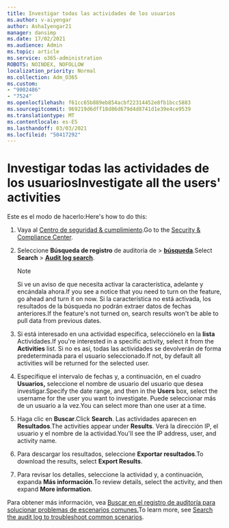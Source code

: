 ```yaml
---
title: Investigar todas las actividades de los usuarios
ms.author: v-aiyengar
author: AshaIyengar21
manager: dansimp
ms.date: 17/02/2021
ms.audience: Admin
ms.topic: article
ms.service: o365-administration
ROBOTS: NOINDEX, NOFOLLOW
localization_priority: Normal
ms.collection: Adm_O365
ms.custom:
- "9002486"
- "7524"
ms.openlocfilehash: f61cc65b889eb854acbf22314452e8fb1bcc5883
ms.sourcegitcommit: 969219d6dff18d86d679d4d8741d1e39e4ce9539
ms.translationtype: MT
ms.contentlocale: es-ES
ms.lasthandoff: 03/03/2021
ms.locfileid: "50417292"
---
```

# <a name="investigate-all-the-users-activities"></a><span data-ttu-id="b0e54-102">Investigar todas las actividades de los usuarios</span><span class="sxs-lookup"><span data-stu-id="b0e54-102">Investigate all the users' activities</span></span>

<span data-ttu-id="b0e54-103">Este es el modo de hacerlo:</span><span class="sxs-lookup"><span data-stu-id="b0e54-103">Here's how to do this:</span></span>

1. <span data-ttu-id="b0e54-104">Vaya al [Centro de seguridad & cumplimiento](https://go.microsoft.com/fwlink/p/?linkid=2077143).</span><span class="sxs-lookup"><span data-stu-id="b0e54-104">Go to the [Security & Compliance Center](https://go.microsoft.com/fwlink/p/?linkid=2077143).</span></span>
1. <span data-ttu-id="b0e54-105">Seleccione **Búsqueda de registro** de auditoría de  >  **[búsqueda](https://go.microsoft.com/fwlink/?linkid=2103759)**.</span><span class="sxs-lookup"><span data-stu-id="b0e54-105">Select **Search** > **[Audit log search](https://go.microsoft.com/fwlink/?linkid=2103759)**.</span></span>
    > [!NOTE]
    > <span data-ttu-id="b0e54-106">Si ve un aviso de que necesita activar la característica, adelante y encándala ahora.</span><span class="sxs-lookup"><span data-stu-id="b0e54-106">If you see a notice that you need to turn on the feature, go ahead and turn it on now.</span></span> <span data-ttu-id="b0e54-107">Si la característica no está activada, los resultados de la búsqueda no podrán extraer datos de fechas anteriores.</span><span class="sxs-lookup"><span data-stu-id="b0e54-107">If the feature's not turned on, search results won't be able to pull data from previous dates.</span></span>

1. <span data-ttu-id="b0e54-108">Si está interesado en una actividad específica, selecciónelo en la **lista** Actividades.</span><span class="sxs-lookup"><span data-stu-id="b0e54-108">If you're interested in a specific activity, select it from the **Activities** list.</span></span> <span data-ttu-id="b0e54-109">Si no es así, todas las actividades se devolverán de forma predeterminada para el usuario seleccionado.</span><span class="sxs-lookup"><span data-stu-id="b0e54-109">If not, by default all activities will be returned for the selected user.</span></span>
1. <span data-ttu-id="b0e54-110">Especifique el intervalo de fechas y, a continuación, en el cuadro **Usuarios,** seleccione el nombre de usuario del usuario que desea investigar.</span><span class="sxs-lookup"><span data-stu-id="b0e54-110">Specify the date range, and then in the **Users** box, select the username for the user you want to investigate.</span></span> <span data-ttu-id="b0e54-111">Puede seleccionar más de un usuario a la vez.</span><span class="sxs-lookup"><span data-stu-id="b0e54-111">You can select more than one user at a time.</span></span>
1. <span data-ttu-id="b0e54-112">Haga clic en **Buscar**.</span><span class="sxs-lookup"><span data-stu-id="b0e54-112">Click **Search**.</span></span> <span data-ttu-id="b0e54-113">Las actividades aparecen en **Resultados**.</span><span class="sxs-lookup"><span data-stu-id="b0e54-113">The activities appear under **Results**.</span></span> <span data-ttu-id="b0e54-114">Verá la dirección IP, el usuario y el nombre de la actividad.</span><span class="sxs-lookup"><span data-stu-id="b0e54-114">You'll see the IP address, user, and activity name.</span></span>
1. <span data-ttu-id="b0e54-115">Para descargar los resultados, seleccione **Exportar resultados**.</span><span class="sxs-lookup"><span data-stu-id="b0e54-115">To download the results, select **Export Results**.</span></span>
1. <span data-ttu-id="b0e54-116">Para revisar los detalles, seleccione la actividad y, a continuación, expanda **Más información**.</span><span class="sxs-lookup"><span data-stu-id="b0e54-116">To review details, select the activity, and then expand **More information**.</span></span>

<span data-ttu-id="b0e54-117">Para obtener más información, vea [Buscar en el registro de auditoría para solucionar problemas de escenarios comunes.](https://go.microsoft.com/fwlink/?linkid=2103944)</span><span class="sxs-lookup"><span data-stu-id="b0e54-117">To learn more, see [Search the audit log to troubleshoot common scenarios](https://go.microsoft.com/fwlink/?linkid=2103944).</span></span>